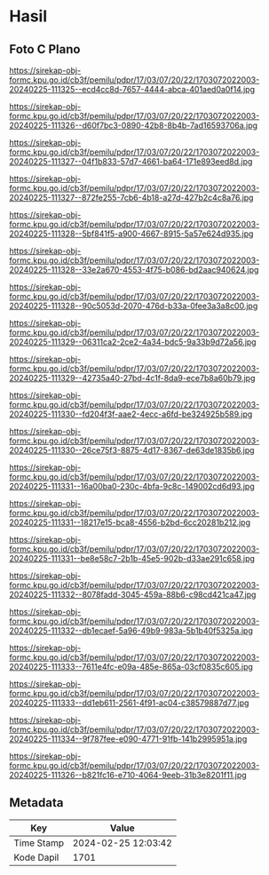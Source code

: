 # Hasil

## Foto C Plano

https://sirekap-obj-formc.kpu.go.id/cb3f/pemilu/pdpr/17/03/07/20/22/1703072022003-20240225-111325--ecd4cc8d-7657-4444-abca-401aed0a0f14.jpg

https://sirekap-obj-formc.kpu.go.id/cb3f/pemilu/pdpr/17/03/07/20/22/1703072022003-20240225-111326--d60f7bc3-0890-42b8-8b4b-7ad16593706a.jpg

https://sirekap-obj-formc.kpu.go.id/cb3f/pemilu/pdpr/17/03/07/20/22/1703072022003-20240225-111327--04f1b833-57d7-4661-ba64-171e893eed8d.jpg

https://sirekap-obj-formc.kpu.go.id/cb3f/pemilu/pdpr/17/03/07/20/22/1703072022003-20240225-111327--872fe255-7cb6-4b18-a27d-427b2c4c8a76.jpg

https://sirekap-obj-formc.kpu.go.id/cb3f/pemilu/pdpr/17/03/07/20/22/1703072022003-20240225-111328--5bf841f5-a900-4667-8915-5a57e624d935.jpg

https://sirekap-obj-formc.kpu.go.id/cb3f/pemilu/pdpr/17/03/07/20/22/1703072022003-20240225-111328--33e2a670-4553-4f75-b086-bd2aac940624.jpg

https://sirekap-obj-formc.kpu.go.id/cb3f/pemilu/pdpr/17/03/07/20/22/1703072022003-20240225-111328--90c5053d-2070-476d-b33a-0fee3a3a8c00.jpg

https://sirekap-obj-formc.kpu.go.id/cb3f/pemilu/pdpr/17/03/07/20/22/1703072022003-20240225-111329--06311ca2-2ce2-4a34-bdc5-9a33b9d72a56.jpg

https://sirekap-obj-formc.kpu.go.id/cb3f/pemilu/pdpr/17/03/07/20/22/1703072022003-20240225-111329--42735a40-27bd-4c1f-8da9-ece7b8a60b79.jpg

https://sirekap-obj-formc.kpu.go.id/cb3f/pemilu/pdpr/17/03/07/20/22/1703072022003-20240225-111330--fd204f3f-aae2-4ecc-a6fd-be324925b589.jpg

https://sirekap-obj-formc.kpu.go.id/cb3f/pemilu/pdpr/17/03/07/20/22/1703072022003-20240225-111330--26ce75f3-8875-4d17-8367-de63de1835b6.jpg

https://sirekap-obj-formc.kpu.go.id/cb3f/pemilu/pdpr/17/03/07/20/22/1703072022003-20240225-111331--16a00ba0-230c-4bfa-9c8c-149002cd6d93.jpg

https://sirekap-obj-formc.kpu.go.id/cb3f/pemilu/pdpr/17/03/07/20/22/1703072022003-20240225-111331--18217e15-bca8-4556-b2bd-6cc20281b212.jpg

https://sirekap-obj-formc.kpu.go.id/cb3f/pemilu/pdpr/17/03/07/20/22/1703072022003-20240225-111331--be8e58c7-2b1b-45e5-902b-d33ae291c658.jpg

https://sirekap-obj-formc.kpu.go.id/cb3f/pemilu/pdpr/17/03/07/20/22/1703072022003-20240225-111332--8078fadd-3045-459a-88b6-c98cd421ca47.jpg

https://sirekap-obj-formc.kpu.go.id/cb3f/pemilu/pdpr/17/03/07/20/22/1703072022003-20240225-111332--db1ecaef-5a96-49b9-983a-5b1b40f5325a.jpg

https://sirekap-obj-formc.kpu.go.id/cb3f/pemilu/pdpr/17/03/07/20/22/1703072022003-20240225-111333--7611e4fc-e09a-485e-865a-03cf0835c605.jpg

https://sirekap-obj-formc.kpu.go.id/cb3f/pemilu/pdpr/17/03/07/20/22/1703072022003-20240225-111333--dd1eb611-2561-4f91-ac04-c38579887d77.jpg

https://sirekap-obj-formc.kpu.go.id/cb3f/pemilu/pdpr/17/03/07/20/22/1703072022003-20240225-111334--9f787fee-e090-4771-91fb-141b2995951a.jpg

https://sirekap-obj-formc.kpu.go.id/cb3f/pemilu/pdpr/17/03/07/20/22/1703072022003-20240225-111326--b821fc16-e710-4064-9eeb-31b3e8201f11.jpg


## Metadata

| Key        | Value               |
| ---------- | ------------------- |
| Time Stamp | 2024-02-25 12:03:42 |
| Kode Dapil | 1701                |




